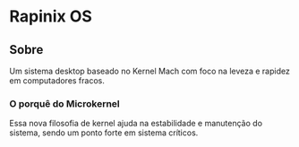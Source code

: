 # Rapinix OS
## Sobre
Um sistema desktop baseado no Kernel Mach com foco na leveza e rapidez em computadores fracos. 

### O porquê do Microkernel
Essa nova filosofia de kernel ajuda na estabilidade e manutenção do sistema, sendo um ponto forte em sistema críticos. 
